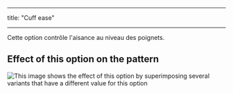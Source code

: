 - - -
title: "Cuff ease"
- - -

Cette option contrôle l'aisance au niveau des poignets.

## Effect of this option on the pattern

![This image shows the effect of this option by superimposing several variants that have a different value for this option](yuri_cuffease_sample.svg "Effect of this option on the pattern")
